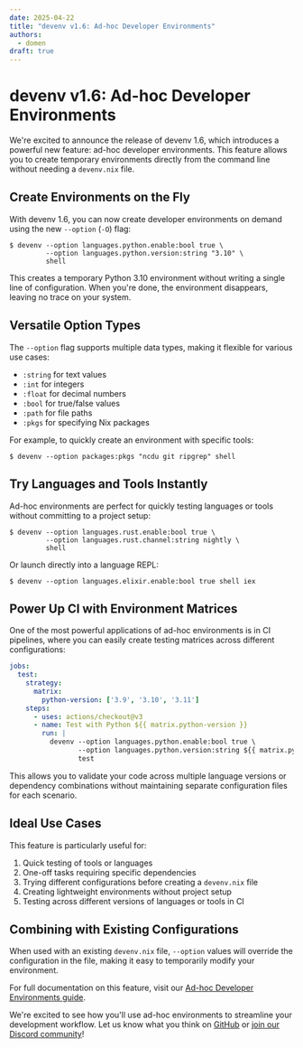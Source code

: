 ```yaml
---
date: 2025-04-22
title: "devenv v1.6: Ad-hoc Developer Environments"
authors:
  - domen
draft: true
---
```


# devenv v1.6: Ad-hoc Developer Environments

We're excited to announce the release of devenv 1.6, which introduces a powerful new feature: ad-hoc developer environments. This feature allows you to create temporary environments directly from the command line without needing a `devenv.nix` file.

## Create Environments on the Fly

With devenv 1.6, you can now create developer environments on demand using the new `--option` (`-O`) flag:

```shell-session
$ devenv --option languages.python.enable:bool true \
         --option languages.python.version:string "3.10" \
         shell
```

This creates a temporary Python 3.10 environment without writing a single line of configuration. When you're done, the environment disappears, leaving no trace on your system.

## Versatile Option Types

The `--option` flag supports multiple data types, making it flexible for various use cases:

- `:string` for text values
- `:int` for integers
- `:float` for decimal numbers
- `:bool` for true/false values
- `:path` for file paths
- `:pkgs` for specifying Nix packages

For example, to quickly create an environment with specific tools:

```shell-session
$ devenv --option packages:pkgs "ncdu git ripgrep" shell
```

## Try Languages and Tools Instantly

Ad-hoc environments are perfect for quickly testing languages or tools without committing to a project setup:

```shell-session
$ devenv --option languages.rust.enable:bool true \
         --option languages.rust.channel:string nightly \
         shell
```

Or launch directly into a language REPL:

```shell-session
$ devenv --option languages.elixir.enable:bool true shell iex
```

## Power Up CI with Environment Matrices

One of the most powerful applications of ad-hoc environments is in CI pipelines, where you can easily create testing matrices across different configurations:

```yaml
jobs:
  test:
    strategy:
      matrix:
        python-version: ['3.9', '3.10', '3.11']
    steps:
      - uses: actions/checkout@v3
      - name: Test with Python ${{ matrix.python-version }}
        run: |
          devenv --option languages.python.enable:bool true \
                 --option languages.python.version:string ${{ matrix.python-version }} \
                 test
```

This allows you to validate your code across multiple language versions or dependency combinations without maintaining separate configuration files for each scenario.

## Ideal Use Cases

This feature is particularly useful for:

1. Quick testing of tools or languages
2. One-off tasks requiring specific dependencies
3. Trying different configurations before creating a `devenv.nix` file
4. Creating lightweight environments without project setup
5. Testing across different versions of languages or tools in CI

## Combining with Existing Configurations

When used with an existing `devenv.nix` file, `--option` values will override the configuration in the file, making it easy to temporarily modify your environment.

For full documentation on this feature, visit our [Ad-hoc Developer Environments guide](https://devenv.sh/ad-hoc-developer-environments/).

We're excited to see how you'll use ad-hoc environments to streamline your development workflow. Let us know what you think on [GitHub](https://github.com/cachix/devenv) or [join our Discord community](https://discord.gg/MycroftAI)!
